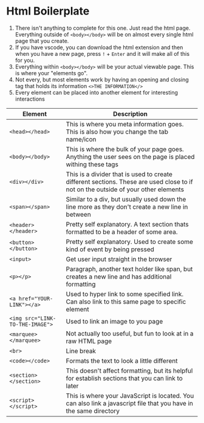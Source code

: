# Html Boilerplate
1. There isn't anything to complete for this one. Just read the html page. Everything outside of `<body></body>` will be on almost every single html page that you create.
2. If you have vscode, you can download the html extension and then when you have a new page, press `!` + `Enter` and it will make all of this for you.
3. Everything within `<body></body>` will be your actual viewable page. This is where your "elements go".
4. Not every, but most elements work by having an opening and closing tag that holds its information `<>THE INFORMATION</>`
5. Every element can be placed into another element for interesting interactions

|Element|Description|
|---|---|
|`<head></head>`|This is where you meta information goes. This is also how you change the tab name/icon|
|`<body></body>`|This is where the bulk of your page goes. Anything the user sees on the page is placed withing these tags|
|`<div></div>`|This is a divider that is used to create different sections. These are used close to if not on the outside of your other elements|
|`<span></span>`|Similar to a div, but usually used down the line more as they don't create a new line in between|
|`<header></header>`|Pretty self explanatory. A text section thats formatted to be a header of some area.|
|`<button></button>`|Pretty self explanatory. Used to create some kind of event by being pressed|
|`<input>`|Get user input straight in the browser|
|`<p></p>`|Paragraph, another text holder like span, but creates a new line and has additional formatting|
|`<a href="YOUR-LINK"></a>`|Used to hyper link to some specified link. Can also link to this same page to specific element|
|`<img src="LINK-TO-THE-IMAGE">`|Used to link an image to you page|
|`<marquee></marquee>`|Not actually too useful, but fun to look at in a raw HTML page|
|`<br>`|Line break|
|`<code></code>`|Formats the text to look a little different|
|`<section></section>`|This doesn't affect formatting, but its helpful for establish sections that you can link to later|
|`<script></script>`|This is where your JavaScript is located. You can also link a javascript file that you have in the same directory|
